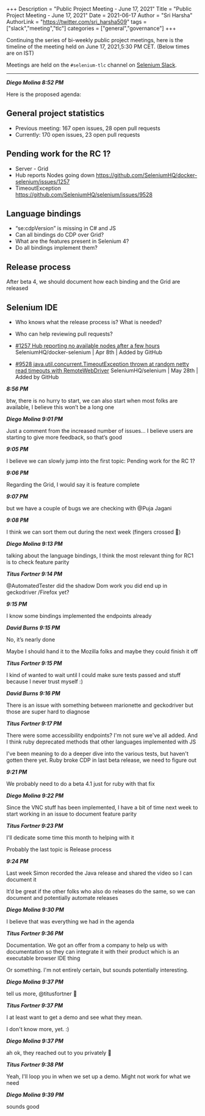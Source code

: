 +++
Description = "Public Project Meeting - June 17, 2021"
Title = "Public Project Meeting - June 17, 2021"
Date = 2021-06-17
Author = "Sri Harsha"
AuthorLink = "https://twitter.com/sri_harsha509"
tags = ["slack","meeting","tlc"]
categories = ["general","governance"]
+++

Continuing the series of bi-weekly public project meetings, here is the
timeline of the meeting held on June 17, 2021,5:30 PM CET. (Below times are on IST)

Meetings are held on the `#selenium-tlc` channel on [Selenium Slack](https://seleniumhq.slack.com/join/shared_invite/enQtODAwOTUzOTM5OTEwLTZjZjgzN2ExOTBmZGE0NjkwYzA2Nzc0MjczMGYwYjdiNGQ5YjI0ZjdjYjFhMjVlMjFkZWJmNDYyMmU1OTYyM2Y).

---   

_***Diego Molina  8:52 PM***_

Here is the proposed agenda:

## General project statistics

* Previous meeting: 167 open issues, 28 open pull requests
* Currently: 170 open issues, 23 open pull requests

## Pending work for the RC 1?

* Server - Grid
* Hub reports Nodes going down https://github.com/SeleniumHQ/docker-selenium/issues/1257
* TimeoutException https://github.com/SeleniumHQ/selenium/issues/9528

## Language bindings

* “se:cdpVersion” is missing in C# and JS
* Can all bindings do CDP over Grid?
* What are the features present in Selenium 4?
* Do all bindings implement them?

## Release process

After beta 4, we should document how each binding and the Grid are released

## Selenium IDE

* Who knows what the release process is? What is needed?
* Who can help reviewing pull requests?

* [#1257 Hub reporting no available nodes after a few hours](https://github.com/SeleniumHQ/docker-selenium|SeleniumHQ/docker-selenium) SeleniumHQ/docker-selenium | Apr 8th | Added by GitHub

* [#9528 java.util.concurrent.TimeoutException thrown at random netty read timeouts with RemoteWebDriver](https://github.com/SeleniumHQ/selenium|SeleniumHQ/selenium) SeleniumHQ/selenium | May 28th | Added by GitHub

_***8:56 PM***_

btw, there is no hurry to start, we can also start when most folks are available, I believe this won’t be a long one

_***Diego Molina  9:01 PM***_

Just a comment from the increased number of issues…
I believe users are starting to give more feedback, so that’s good

_***9:05 PM***_

I believe we can slowly jump into the first topic:
Pending work for the RC 1?

_***9:06 PM***_

Regarding the Grid, I would say it is feature complete

_***9:07 PM***_

but we have a couple of bugs we are checking with @Puja Jagani

_***9:08 PM***_

I think we can sort them out during the next week
(fingers crossed :slightly_smiling_face:)

_***Diego Molina  9:13 PM***_

talking about the language bindings, I think the most relevant thing for RC1 is to check feature parity

_***Titus Fortner  9:14 PM***_

@AutomatedTester did the shadow Dom work you did end up in geckodriver /Firefox yet?

_***9:15 PM***_

I know some bindings implemented the endpoints already

_***David Burns  9:15 PM***_

No, it’s nearly done

Maybe I should hand it to the Mozilla folks and maybe they could finish it off

_***Titus Fortner  9:15 PM***_

I kind of wanted to wait until I could make sure tests 
passed and stuff because I never trust myself :)

_***David Burns  9:16 PM***_

There is an issue with something between marionette and geckodriver but those are super hard to diagnose

_***Titus Fortner  9:17 PM***_

There were some accessibility endpoints? I'm not sure we've all added. 
And I think ruby deprecated methods that other languages implemented with JS

I've been meaning to do a deeper dive into the various tests, but haven't gotten there yet. 
Ruby broke CDP in last beta release, we need to figure out

_***9:21 PM***_

We probably need to do a beta 4.1 just for ruby with that fix

_***Diego Molina  9:22 PM***_

Since the VNC stuff has been implemented, I have a bit of time next week to start working in an issue to document feature parity

_***Titus Fortner  9:23 PM***_

I'll dedicate some time this month to helping with it

Probably the last topic is
Release process

_***9:24 PM***_

Last week Simon recorded the Java release and shared the video so I can document it

It’d be great if the other folks who also do releases do the same, 
so we can document and potentially automate releases

_***Diego Molina  9:30 PM***_

I believe that was everything we had in the agenda

_***Titus Fortner  9:36 PM***_

Documentation. We got an offer from a company to help us with documentation so they can integrate it with their product which is an executable browser IDE thing

Or something. I'm not entirely certain, but sounds potentially interesting.

_***Diego Molina  9:37 PM***_

tell us more, @titusfortner :slightly_smiling_face:

_***Titus Fortner  9:37 PM***_

I at least want to get a demo and see what they mean.

I don't know more, yet. :)

_***Diego Molina  9:37 PM***_

ah ok, they reached out to you privately :slightly_smiling_face:

_***Titus Fortner  9:38 PM***_

Yeah, I'll loop you in when we set up a demo. Might not work for what we need

_***Diego Molina  9:39 PM***_

sounds good